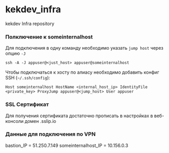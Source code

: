 # kekdev_infra
kekdev Infra repository

### Полключение к someinternalhost ###
Для подключения в одну команду необходимо указать `jump host` через опцию `-J`

`ssh -A -J appuser@<just_host> appuser@someinternalhost`

Чтобы подключаться к хосту по алиасу необходимо добавить конфиг SSH (`~/.ssh/config`):

`
Host someinternalhost
  HostName <internal_host_ip>
  IdentityFile <private_key>
  ProxyJump appuser@<jump_host>
  User appuser
`

### SSL Сертификат ###
Для получения сертификата достаточно прописать в настройках
в веб-консоли домен <ip>.sslip.io

### Данные для подключения по VPN ###
bastion_IP = 51.250.7.149
someinternalhost_IP = 10.156.0.3
